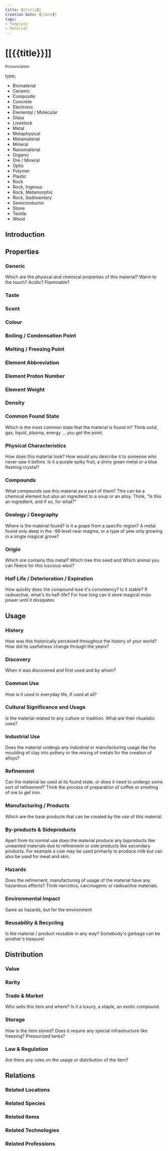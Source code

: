 ```yaml
---
title: {{title}}
Creation Date: {{date}}
tags:
- Template
- Material
---
```


# [[{{title}}]]
<small>Pronunciation:</small>

type;
- Biomaterial
- Ceramic
- Composite
- Concrete
- Electronic
- Elemental / Molecular
- Glass
- Livestock
- Metal
- Metaphysical
- Metamaterial
- Mineral
- Nanomaterial
- Organic
- Ore / Mineral
- Optic
- Polymer
- Plastic
- Rock
- Rock, Ingeous
- Rock, Metamorphic
- Rock, Sedimentary
- Semiconductor
- Stone
- Textile
- Wood
## Introduction
## Properties
### Generic
Which are the physical and chemical properties of this material? Warm to the touch? Acidic? Flammable?
### Taste
### Scent
### Colour
### Boiling / Condensation Point
### Melting / Freezing Point
### Element Abbreviation
### Element Proton Number
### Element Weight
### Density
### Common Found State
Which is the most common state that the material is found in? Think solid, gas, liquid, plasma, energy … you get the point.
### Physical Characteristics
How does this material look? How would you describe it to someone who never saw it before. Is it a purple spiky fruit, a shiny green metal or a blue flashing crystal?
### Compounds
What compounds use this material as a part of them? This can be a chemical element but also an ingredient to a soup or an alloy. Think, "Is this an ingredient, and if so, for what?"
### Geology / Geography
Where is the material found? Is it a grape from a specific region? A metal found only deep in the -99 level near magma, or a type of yew only growing in a single magical grove?
### Origin
Which ore contains this metal? Which tree this seed and Which animal you can fleece for this luscious wool?
### Half Life / Deterioration / Expiration
How quickly does the compound lose it's consistency? Is it stable? If radioactive, what's its half-life? For how long can it store magical mojo power until it dissipates
## Usage
### History
How was this historically perceived throughout the history of your world? How did its usefulness change through the years?
### Discovery
When it was discovered and first used and by whom?
### Common Use
How is it used in everyday life, if used at all?
### Cultural Significance and Usage
Is the material related to any culture or tradition. What are their ritualistic uses?
### Industrial Use
Does the material undergo any industrial or manufacturing usage like the moulding of clay into pottery or the mixing of metals for the creation of alloys?
### Refinement
Can the material be used at its found state, or does it need to undergo some sort of refinement? Think the process of preparation of coffee or smelting of ore to get iron.
### Manufacturing / Products
Which are the base products that can be created by the use of this material.
### By-products & Sideproducts
Apart from its normal use does the material produce any byproducts like unwanted materials due to refinement or side products like secondary products. For example a cow may be used primarily to produce milk but can also be used for meat and skin.
### Hazards
Does the refinement, manufacturing of usage of the material have any hazardous effects? Think narcotics, carcinogenic or radioactive materials.
### Environmental Impact
Same as hazards, but for the environment
### Reusability & Recycling
Is the material / product reusable in any way? Somebody's garbage can be another's treasure!
## Distribution
### Value
### Rarity
### Trade & Market
Who sells this item and where? Is it a luxury, a staple, an exotic compound.
### Storage
How is the item stored? Does it require any special infrastructure like freezing? Pressurized tanks?
### Law & Regulation
Are there any rules on the usage or distribution of the item?
## Relations
### Related Locations
### Related Species
### Related Items
### Related Technologies
### Related Professions